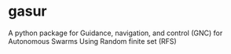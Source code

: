 # gasur
A python package for Guidance, navigation, and control (GNC) for Autonomous Swarms Using Random finite set (RFS)
